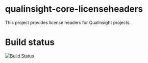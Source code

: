 # qualinsight-core-licenseheaders
This project provides license headers for QualInsight projects.

# Build status
[![Build Status](https://travis-ci.org/QualInsight/qualinsight-core-licenseheaders.svg)](https://travis-ci.org/QualInsight/qualinsight-core-licenseheaders)
